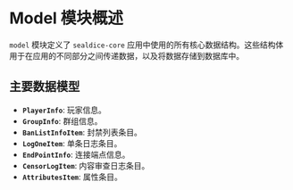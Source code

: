 # Model 模块概述

`model` 模块定义了 `sealdice-core` 应用中使用的所有核心数据结构。这些结构体用于在应用的不同部分之间传递数据，以及将数据存储到数据库中。

## 主要数据模型

- **`PlayerInfo`**: 玩家信息。
- **`GroupInfo`**: 群组信息。
- **`BanListInfoItem`**: 封禁列表条目。
- **`LogOneItem`**: 单条日志条目。
- **`EndPointInfo`**: 连接端点信息。
- **`CensorLogItem`**: 内容审查日志条目。
- **`AttributesItem`**: 属性条目。